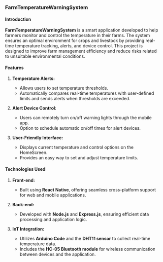 ### FarmTemperatureWarningSystem  

#### Introduction  
**FarmTemperatureWarningSystem** is a smart application developed to help farmers monitor and control the temperature in their farms. The system ensures an optimal environment for crops and livestock by providing real-time temperature tracking, alerts, and device control. This project is designed to improve farm management efficiency and reduce risks related to unsuitable environmental conditions.

#### Features  
1. **Temperature Alerts:**  
   - Allows users to set temperature thresholds.  
   - Automatically compares real-time temperatures with user-defined limits and sends alerts when thresholds are exceeded.  

2. **Alert Device Control:**  
   - Users can remotely turn on/off warning lights through the mobile app.  
   - Option to schedule automatic on/off times for alert devices.  

3. **User-Friendly Interface:**  
   - Displays current temperature and control options on the HomeScreen.  
   - Provides an easy way to set and adjust temperature limits.  

#### Technologies Used  
1. **Front-end:**  
   - Built using **React Native**, offering seamless cross-platform support for web and mobile applications.  

2. **Back-end:**  
   - Developed with **Node.js** and **Express.js**, ensuring efficient data processing and application logic.  

3. **IoT Integration:**  
   - Utilizes **Arduino Code** and the **DHT11 sensor** to collect real-time temperature data.  
   - Includes the **HC-05 Bluetooth module** for wireless communication between devices and the application.  
